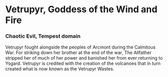 # Vetrupyr, Goddess of the Wind and Fire
### Chaotic Evil, Tempest domain

Vetrupyr fought alongside the peoples of Arcmont during the Calmitous War.
For striking down her brother at the end of the war, The Allfather stripped her of much of her power and banished her from ever returning to Ysgard.
Vetrupyr is credited with the creation of the volcanoes that in turn created what is now known as the Vetrupyr Wastes.
